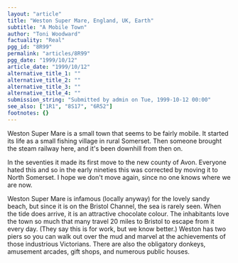```yaml
---
layout: "article"
title: "Weston Super Mare, England, UK, Earth"
subtitle: "A Mobile Town"
author: "Toni Woodward"
factuality: "Real"
pgg_id: "8R99"
permalink: "articles/8R99"
pgg_date: "1999/10/12"
article_date: "1999/10/12"
alternative_title_1: ""
alternative_title_2: ""
alternative_title_3: ""
alternative_title_4: ""
submission_string: "Submitted by admin on Tue, 1999-10-12 00:00"
see_also: ["1R1", "8S17", "6R52"]
footnotes: {}
---
```

<div>
<p>Weston Super Mare is a small town that seems to be fairly mobile. It started its life as a small fishing village in rural Somerset. Then someone brought the steam railway here, and it's been downhill from then on.</p>
<p>In the seventies it made its first move to the new county of Avon. Everyone hated this and so in the early nineties this was corrected by moving it to North Somerset. I hope we don't move again, since no one knows where we are now.</p>
<p>Weston Super Mare is infamous (locally anyway) for the lovely sandy beach, but since it is on the Bristol Channel, the sea is rarely seen. When the tide does arrive, it is an attractive chocolate colour. The inhabitants love the town so much that many travel 20 miles to Bristol to escape from it every day. (They say this is for work, but we know better.) Weston has two piers so you can walk out over the mud and marvel at the achievements of those industrious Victorians. There are also the obligatory donkeys, amusement arcades, gift shops, and numerous public houses.</p>
</div>
